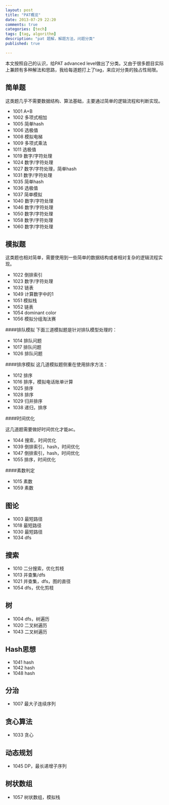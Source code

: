 ```yaml
---
layout: post
title: "PAT概览"
date: 2013-07-29 22:20
comments: true
categories: [tech]
tags: [tag, algorithm]
description: "pat 题解，解题方法，问题分类"
published: true

---
```


本文按照自己的认识，给PAT advanced level做出了分类。又由于很多题目实际上兼顾有多种解法和思路，我给每道题打上了tag，来应对分类的独占性局限。


简单题
---
这类题几乎不需要数据结构、算法基础，主要通过简单的逻辑流程和判断实现。

* 1001 A+B
* 1002 多项式相加
* 1005 简单hash
* 1006 选极值
* 1008 模拟电梯
* 1009 多项式乘法
* 1011 选极值
* 1019 数字/字符处理
* 1024 数字/字符处理
* 1027 数字/字符处理，简单hash
* 1031 数字/字符处理
* 1035 简单hash
* 1036 选极值
* 1037 简单模拟
* 1040 数字/字符处理
* 1046 数字/字符处理
* 1050 数字/字符处理
* 1058 数字/字符处理
* 1060 数字/字符处理


模拟题
---

这类题也相对简单，需要使用到一些简单的数据结构或者相对复杂的逻辑流程实现。


* 1022 倒排索引
* 1023 数字/字符处理
* 1032 链表
* 1049 计算数字中的1
* 1051 模拟栈
* 1052 链表
* 1054 dominant color
* 1056 模拟分组淘汰赛

####排队模拟
下面三道模拟题是针对排队模型处理的：

* 1014 排队问题
* 1017 排队问题
* 1026 排队问题


####排序模拟
这几道模拟题侧重在使用排序方法：

* 1012 排序
* 1016 排序，模拟电话账单计算
* 1025 排序
* 1028 排序
* 1029 归并排序
* 1038 递归，排序


####时间优化

这几道题需要做好时间优化才能ac。

* 1044 搜索，时间优化
* 1039 倒排索引，hash，时间优化
* 1047 倒排索引，hash，时间优化
* 1055 排序，时间优化



####素数判定


* 1015 素数
* 1059 素数



图论
---

* 1003 最短路径
* 1018 最短路径
* 1030 最短路径
* 1034 dfs


搜索
---

* 1010 二分搜索，优化剪枝
* 1013 并查集/dfs
* 1021 并查集，dfs，图的直径
* 1054 dfs，优化剪枝


树
---

* 1004 dfs，树遍历
* 1020 二叉树遍历 
* 1043 二叉树遍历


Hash思想
---

* 1041 hash
* 1042 hash
* 1048 hash


分治
---

* 1007 最大子连续序列


贪心算法
---

* 1033 贪心



动态规划
---
* 1045 DP，最长递增子序列


树状数组
---

* 1057 树状数组，模拟栈
